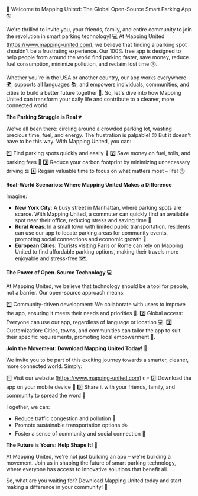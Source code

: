 🚀 Welcome to Mapping United: The Global Open-Source Smart Parking App 🌎

We're thrilled to invite you, your friends, family, and entire community to join the revolution in smart parking technology! 💻 At Mapping United (https://www.mapping-united.com), we believe that finding a parking spot shouldn't be a frustrating experience. Our 100% free app is designed to help people from around the world find parking faster, save money, reduce fuel consumption, minimize pollution, and reclaim lost time 🕒.

Whether you're in the USA or another country, our app works everywhere 🌍, supports all languages 📚, and empowers individuals, communities, and cities to build a better future together 🌈. So, let's dive into how Mapping United can transform your daily life and contribute to a cleaner, more connected world.

**The Parking Struggle is Real 💔**

We've all been there: circling around a crowded parking lot, wasting precious time, fuel, and energy. The frustration is palpable! 😡 But it doesn't have to be this way. With Mapping United, you can:

1️⃣ Find parking spots quickly and easily 📍
2️⃣ Save money on fuel, tolls, and parking fees 💸
3️⃣ Reduce your carbon footprint by minimizing unnecessary driving ⚖️
4️⃣ Regain valuable time to focus on what matters most – life! 🕒

**Real-World Scenarios: Where Mapping United Makes a Difference**

Imagine:

* **New York City**: A busy street in Manhattan, where parking spots are scarce. With Mapping United, a commuter can quickly find an available spot near their office, reducing stress and saving time 💼.
* **Rural Areas**: In a small town with limited public transportation, residents can use our app to locate parking areas for community events, promoting social connections and economic growth 🌾.
* **European Cities**: Tourists visiting Paris or Rome can rely on Mapping United to find affordable parking options, making their travels more enjoyable and stress-free 🗺️.

**The Power of Open-Source Technology 💻**

At Mapping United, we believe that technology should be a tool for people, not a barrier. Our open-source approach means:

1️⃣ Community-driven development: We collaborate with users to improve the app, ensuring it meets their needs and priorities 🤝.
2️⃣ Global access: Everyone can use our app, regardless of language or location 💻.
3️⃣ Customization: Cities, towns, and communities can tailor the app to suit their specific requirements, promoting local empowerment 🌈.

**Join the Movement: Download Mapping United Today! 📱**

We invite you to be part of this exciting journey towards a smarter, cleaner, more connected world. Simply:

1️⃣ Visit our website (https://www.mapping-united.com) 👉
2️⃣ Download the app on your mobile device 📱
3️⃣ Share it with your friends, family, and community to spread the word 🤩

Together, we can:

* Reduce traffic congestion and pollution 💚
* Promote sustainable transportation options 🚲
* Foster a sense of community and social connection 🌈

**The Future is Yours: Help Shape It! 🌟**

At Mapping United, we're not just building an app – we're building a movement. Join us in shaping the future of smart parking technology, where everyone has access to innovative solutions that benefit all.

So, what are you waiting for? Download Mapping United today and start making a difference in your community! 🌟